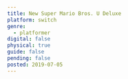 ```yaml
---
title: New Super Mario Bros. U Deluxe
platform: switch
genre:
  - platformer
digital: false
physical: true
guide: false
pending: false
posted: 2019-07-05
---
```

